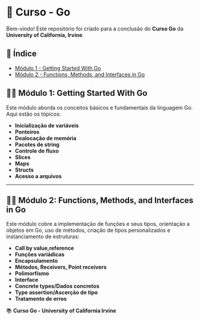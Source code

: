 # 🚀 Curso - Go

Bem-vindo! Este repositório foi criado para a conclusão do **Curso Go** da **University of California, Irvine**.

## 📑 Índice
- [Módulo 1 - Getting Started With Go](#modulo-1)
- [Módulo 2 - Functions, Methods, and Interfaces in Go](#modulo-2)

## 🧑‍💻 Módulo 1: Getting Started With Go

Este módulo aborda os conceitos básicos e fundamentais da linguagem Go. Aqui estão os tópicos:

- **Inicialização de variáveis**
- **Ponteiros**
- **Dealocação de memória**
- **Pacotes de string**
- **Controle de fluxo**
- **Slices**
- **Maps**
- **Structs**
- **Acesso a arquivos**

---

## 🧑‍💻 Módulo 2: Functions, Methods, and Interfaces in Go

Este módulo cobre a implementação de funções e seus tipos, orientação a objetos em Go, uso de métodos, criação de tipos personalizados e instanciamento de estruturas:

- **Call by value,reference**
- **Funções variádicas**
- **Encapsulamento**
- **Métodos, Receivers, Point receivers**
- **Polimorfismo**
- **Interface**
- **Concrete types/Dados concretos**
- **Type assertion/Ascerção de tipo**
- **Tratamento de erros**

📚 **Curso Go - University of California Irvine**
